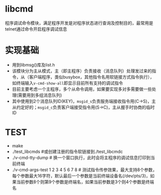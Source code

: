 
# libcmd
程序调试命令模块，满足程序开发是对程序状态进行查询及控制目的，最常用是telnet通过命令开启程序调试信息  

# 实现基础
* 用到libmsg()库及list.h  
* 该模块分为主从模式，主（即主程序）负责接收（消息队列）处理发过来的指令，从（客户端程序，类似busybox，其他指令名用软链接方式指令执行），如终端输入`v-cmd-show-all`即显示目前所有支持的调试指令  
* 目前主要考虑一个主程序，多个从命令调用，如果要实现多对多需要做一些处理(需要用到多组消息队列)  
* 其中使用到2个消息队列ID(KEY)，`msgid_s`负责服务端接收指令用(C->S)，主从约定好的；`msgid_c`负责客户端接受指令用(S->C)，主从握手时协商的临时ID  

# TEST
* make  
* ./test_libcmds  #或创建注册的指令软链接到./test_libcmdc  
* ./v-cmd-tty-dump # 换一个窗口执行，此时会将主程序的调试信息打印到当前终端    
* ./v-cmd-args-test 1 2 3 4 5 6 7 8   # 测试指令传参效果，最大支持8个参数，每个参数最大16字符，默认最后一个参数是当前终端设备名(/dev/pts/3)，如果当前参数8个则第9个参数是终端名，如果当前参数是3个则4个参数是终端名  


